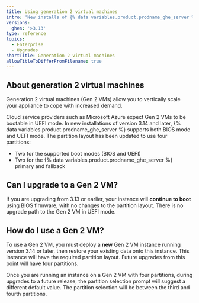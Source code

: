 ```yaml
---
title: Using generation 2 virtual machines
intro: 'New installs of {% data variables.product.prodname_ghe_server %} 3.14 or later can use generation 2 virtual machines.'
versions:
  ghes: '>3.13'
type: reference
topics:
  - Enterprise
  - Upgrades
shortTitle: Generation 2 virtual machines
allowTitleToDifferFromFilename: true
---
```


## About generation 2 virtual machines

Generation 2 virtual machines (Gen 2 VMs) allow you to vertically scale your appliance to cope with increased demand.

Cloud service providers such as Microsoft Azure expect Gen 2 VMs to be bootable in UEFI mode. In new installations of version 3.14 and later, {% data variables.product.prodname_ghe_server %} supports both BIOS mode and UEFI mode. The partition layout has been updated to use four partitions:

* Two for the supported boot modes (BIOS and UEFI)
* Two for the {% data variables.product.prodname_ghe_server %} primary and fallback

## Can I upgrade to a Gen 2 VM?

If you are upgrading from 3.13 or earlier, your instance will **continue to boot** using BIOS firmware, with no changes to the partition layout. There is no upgrade path to the Gen 2 VM in UEFI mode.

## How do I use a Gen 2 VM?

To use a Gen 2 VM, you must deploy a **new** Gen 2 VM instance running version 3.14 or later, then restore your existing data onto this instance. This instance will have the required partition layout. Future upgrades from this point will have four partitions.

Once you are running an instance on a Gen 2 VM with four partitions, during upgrades to a future release, the partition selection prompt will suggest a different default value. The partition selection will be between the third and fourth partitions.
